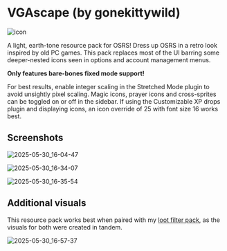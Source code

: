 # VGAscape (by gonekittywild)

![icon](https://github.com/user-attachments/assets/7932bd78-a1d3-4b41-a7ae-7e104a82fe2a)

A light, earth-tone resource pack for OSRS! Dress up OSRS in a retro look inspired by old PC games.
This pack replaces most of the UI barring some deeper-nested icons seen in options and account management menus.

**Only features bare-bones fixed mode support!**

For best results, enable integer scaling in the Stretched Mode plugin to avoid unsightly pixel scaling.
Magic icons, prayer icons and cross-sprites can be toggled on or off in the sidebar.
If using the Customizable XP drops plugin and displaying icons, an icon override of 25 with font size 16 works best.

## Screenshots

![2025-05-30_16-04-47](https://github.com/user-attachments/assets/3007089b-5ea4-4384-8433-aebaff3d7330)

![2025-05-30_16-34-07](https://github.com/user-attachments/assets/df9b739a-9c91-4ab6-a26b-4c7a211b65da)

![2025-05-30_16-35-54](https://github.com/user-attachments/assets/5cb0ed54-3eed-4aad-a260-320d74e13bbc)

## Additional visuals

This resource pack works best when paired with my [loot filter pack](https://github.com/GCWild/vga-filter/tree/main), as the visuals for both were created in tandem.

![2025-05-30_16-57-37](https://github.com/user-attachments/assets/7807fd5a-0c32-441d-afe6-23e7b4c7ca34)
